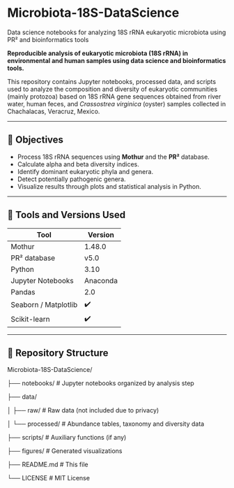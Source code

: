 # Microbiota-18S-DataScience
Data science notebooks for analyzing 18S rRNA eukaryotic microbiota using PR² and bioinformatics tools

**Reproducible analysis of eukaryotic microbiota (18S rRNA) in environmental and human samples using data science and bioinformatics tools.**

This repository contains Jupyter notebooks, processed data, and scripts used to analyze the composition and diversity of eukaryotic communities (mainly protozoa) based on 18S rRNA gene sequences obtained from river water, human feces, and *Crassostrea virginica* (oyster) samples collected in Chachalacas, Veracruz, Mexico.

---

## 📌 Objectives

- Process 18S rRNA sequences using **Mothur** and the **PR²** database.
- Calculate alpha and beta diversity indices.
- Identify dominant eukaryotic phyla and genera.
- Detect potentially pathogenic genera.
- Visualize results through plots and statistical analysis in Python.

---

## 🧰 Tools and Versions Used

| Tool              | Version     |
|-------------------|-------------|
| Mothur            | 1.48.0      |
| PR² database      | v5.0        |
| Python            | 3.10        |
| Jupyter Notebooks | Anaconda    |
| Pandas            | 2.0         |
| Seaborn / Matplotlib | ✔️       |
| Scikit-learn      | ✔️          |

---

## 📁 Repository Structure
Microbiota-18S-DataScience/

├── notebooks/ # Jupyter notebooks organized by analysis step

├── data/

│ ├── raw/ # Raw data (not included due to privacy)

│ └── processed/ # Abundance tables, taxonomy and diversity data

├── scripts/ # Auxiliary functions (if any)

├── figures/ # Generated visualizations

├── README.md # This file

└── LICENSE # MIT License


